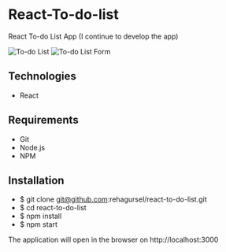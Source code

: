 # React-To-do-list

React To-do List App (I continue to develop the app)


![To-do List](https://res.cloudinary.com/di3ejxszt/image/upload/v1646998789/Portfolio/react-to-do-list/to-do-list_preview_aaozqk.png)
![To-do List Form](https://res.cloudinary.com/di3ejxszt/image/upload/v1646998784/Portfolio/react-to-do-list/to-do-list-itemForm_epszyu.png)

## Technologies

- React

## Requirements

- Git
- Node.js
- NPM

## Installation
- $ git clone git@github.com:rehagursel/react-to-do-list.git
- $ cd react-to-do-list
- $ npm install
- $ npm start

The application will open in the browser on http://localhost:3000
